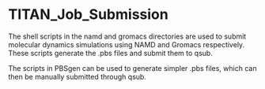 # TITAN_Job_Submission

The shell scripts in the namd and gromacs directories are used to submit molecular dynamics simulations using NAMD and Gromacs respectively.
These scripts generate the .pbs files and submit them to qsub. 

 The scripts in PBSgen can be used to generate simpler .pbs files, which can then be manually submitted through qsub.
